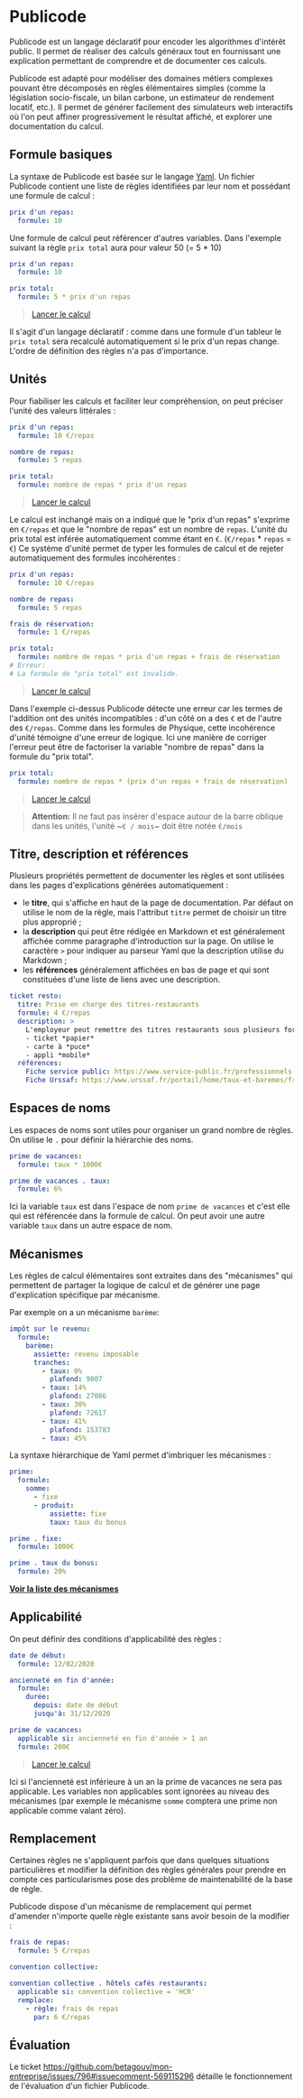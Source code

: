 # Publicode

Publicode est un langage déclaratif pour encoder les algorithmes d'intérêt
public. Il permet de réaliser des calculs généraux tout en fournissant une
explication permettant de comprendre et de documenter ces calculs.

Publicode est adapté pour modéliser des domaines métiers complexes pouvant être
décomposés en règles élémentaires simples (comme la législation socio-fiscale,
un bilan carbone, un estimateur de rendement locatif, etc.). Il permet de
générer facilement des simulateurs web interactifs où l'on peut affiner
progressivement le résultat affiché, et explorer une documentation du calcul.

## Formule basiques

La syntaxe de Publicode est basée sur le langage
[Yaml](https://en.wikipedia.org/wiki/YAML). Un fichier Publicode contient une
liste de règles identifiées par leur nom et possédant une formule de calcul :

```yaml
prix d'un repas:
  formule: 10
```

Une formule de calcul peut référencer d'autres variables. Dans l'exemple suivant
la règle `prix total` aura pour valeur 50 (= 5 \* 10)

```yaml
prix d'un repas:
  formule: 10

prix total:
  formule: 5 * prix d'un repas
```

> [Lancer le calcul](https://publi.codes/studio?code=prix%20d'un%20repas%3A%0A%20%20formule%3A%2010%0A%0Aprix%20total%3A%0A%20%20formule%3A%205%20*%20prix%20d'un%20repas)

Il s'agit d'un langage déclaratif : comme dans une formule d'un tableur le `prix total` sera recalculé automatiquement si le prix d'un repas change. L'ordre de
définition des règles n'a pas d'importance.

## Unités

Pour fiabiliser les calculs et faciliter leur compréhension, on peut préciser
l'unité des valeurs littérales :

```yaml
prix d'un repas:
  formule: 10 €/repas

nombre de repas:
  formule: 5 repas

prix total:
  formule: nombre de repas * prix d'un repas
```

> [Lancer le calcul](https://publi.codes/studio?code=prix%20d'un%20repas%3A%0A%20%20formule%3A%2010%20%E2%82%AC%2Frepas%0A%0Anombre%20de%20repas%3A%0A%20%20formule%3A%205%20repas%0A%0Aprix%20total%3A%0A%20%20formule%3A%20nombre%20de%20repas%20*%20prix%20d'un%20repas)

Le calcul est inchangé mais on a indiqué que le "prix d'un repas" s'exprime en
`€/repas` et que le "nombre de repas" est un nombre de `repas`. L'unité du prix
total est inférée automatiquement comme étant en `€`. (`€/repas` \* `repas` =
`€`) Ce système d'unité permet de typer les formules de calcul et de rejeter
automatiquement des formules incohérentes :

```yaml
prix d'un repas:
  formule: 10 €/repas

nombre de repas:
  formule: 5 repas

frais de réservation:
  formule: 1 €/repas

prix total:
  formule: nombre de repas * prix d'un repas + frais de réservation
# Erreur:
# La formule de "prix total" est invalide.
```

> [Lancer le calcul](https://publi.codes/studio?code=prix%20d'un%20repas%3A%0A%20%20formule%3A%2010%20%E2%82%AC%2Frepas%0A%0Anombre%20de%20repas%3A%0A%20%20formule%3A%205%20repas%0A%0Afrais%20de%20r%C3%A9servation%3A%0A%20%20formule%3A%201%20%E2%82%AC%2Frepas%0A%0Aprix%20total%3A%0A%20%20formule%3A%20nombre%20de%20repas%20*%20prix%20d'un%20repas%20%2B%20frais%20de%20r%C3%A9servation)

Dans l'exemple ci-dessus Publicode détecte une erreur car les termes de
l'addition ont des unités incompatibles : d'un côté on a des `€` et de l'autre
des `€/repas`. Comme dans les formules de Physique, cette incohérence d'unité
témoigne d'une erreur de logique. Ici une manière de corriger l'erreur peut être
de factoriser la variable "nombre de repas" dans la formule du "prix total".

```yaml
prix total:
  formule: nombre de repas * (prix d'un repas + frais de réservation)
```

> [Lancer le calcul](<https://publi.codes/studio?code=prix%20d'un%20repas%3A%0A%20%20formule%3A%2010%20%E2%82%AC%2Frepas%0A%0Anombre%20de%20repas%3A%0A%20%20formule%3A%205%20repas%0A%0Afrais%20de%20r%C3%A9servation%3A%0A%20%20formule%3A%201%20%E2%82%AC%2Frepas%0A%0Aprix%20total%3A%0A%20%20formule%3A%20nombre%20de%20repas%20*%20(prix%20d'un%20repas%20%2B%20frais%20de%20r%C3%A9servation)>)

> **Attention:** Il ne faut pas insérer d'espace autour de la barre oblique dans
> les unités, l'unité ~`€ / mois`~ doit être notée `€/mois`

## Titre, description et références

Plusieurs propriétés permettent de documenter les règles et sont utilisées dans
les pages d'explications générées automatiquement :

- le **titre**, qui s'affiche en haut de la page de documentation. Par défaut on
  utilise le nom de la règle, mais l'attribut `titre` permet de choisir un titre
  plus approprié ;
- la **description** qui peut être rédigée en Markdown et est généralement
  affichée comme paragraphe d'introduction sur la page. On utilise le caractère `>`
  pour indiquer au parseur Yaml que la description utilise du Markdown ;
- les **références** généralement affichées en bas de page et qui sont
  constituées d'une liste de liens avec une description.

```yaml
ticket resto:
  titre: Prise en charge des titres-restaurants
  formule: 4 €/repas
  description: >
    L'employeur peut remettre des titres restaurants sous plusieurs formats:
    - ticket *papier*
    - carte à *puce*
    - appli *mobile*
  références:
    Fiche service public: https://www.service-public.fr/professionnels-entreprises/vosdroits/F21059
    Fiche Urssaf: https://www.urssaf.fr/portail/home/taux-et-baremes/frais-professionnels/les-titres-restaurant.html
```

## Espaces de noms

Les espaces de noms sont utiles pour organiser un grand nombre de règles. On
utilise le `.` pour définir la hiérarchie des noms.

```yaml
prime de vacances:
  formule: taux * 1000€

prime de vacances . taux:
  formule: 6%
```

Ici la variable `taux` est dans l'espace de nom `prime de vacances` et c'est
elle qui est référencée dans la formule de calcul. On peut avoir une autre
variable `taux` dans un autre espace de nom.

## Mécanismes

Les règles de calcul élémentaires sont extraites dans des "mécanismes" qui
permettent de partager la logique de calcul et de générer une page d'explication
spécifique par mécanisme.

Par exemple on a un mécanisme `barème`:

```yaml
impôt sur le revenu:
  formule:
    barème:
      assiette: revenu imposable
      tranches:
        - taux: 0%
          plafond: 9807
        - taux: 14%
          plafond: 27086
        - taux: 30%
          plafond: 72617
        - taux: 41%
          plafond: 153783
        - taux: 45%
```

La syntaxe hiérarchique de Yaml permet d'imbriquer les mécanismes :

```yaml
prime:
  formule:
    somme:
      - fixe
      - produit:
          assiette: fixe
          taux: taux du bonus

prime . fixe:
  formule: 1000€

prime . taux du bonus:
  formule: 20%
```

**[Voir la liste des mécanismes](https://github.com/betagouv/mon-entreprise/blob/master/publicode/mecanism.md)**

## Applicabilité

On peut définir des conditions d'applicabilité des règles :

```yaml
date de début:
  formule: 12/02/2020

ancienneté en fin d'année:
  formule:
    durée:
      depuis: date de début
      jusqu'à: 31/12/2020

prime de vacances:
  applicable si: ancienneté en fin d'année > 1 an
  formule: 200€
```

> [Lancer le calcul](https://publi.codes/studio?code=date%20de%20d%C3%A9but%3A%20%0A%20%20formule%3A%2012%2F02%2F2020%0A%20%20%0Aanciennet%C3%A9%20en%20fin%20d'ann%C3%A9e%3A%0A%20%20formule%3A%20%0A%20%20%20%20dur%C3%A9e%3A%0A%20%20%20%20%20%20%20depuis%3A%20date%20de%20d%C3%A9but%0A%20%20%20%20%20%20%20jusqu'%C3%A0%3A%2031%2F12%2F2020%0A%0Aprime%20de%20vacances%3A%0A%20%20applicable%20si%3A%20anciennet%C3%A9%20en%20fin%20d'ann%C3%A9e%20%3E%201%20an%0A%20%20formule%3A%20200%E2%82%AC)

Ici si l'ancienneté est inférieure à un an la prime de vacances ne sera pas
applicable. Les variables non applicables sont ignorées au niveau des mécanismes
(par exemple le mécanisme `somme` comptera une prime non applicable comme valant
zéro).

## Remplacement

Certaines règles ne s'appliquent parfois que dans quelques situations
particulières et modifier la définition des règles générales pour prendre en
compte ces particularismes pose des problème de maintenabilité de la base de
règle.

Publicode dispose d'un mécanisme de remplacement qui permet d'amender n'importe
quelle règle existante sans avoir besoin de la modifier :

```yaml
frais de repas:
  formule: 5 €/repas

convention collective:

convention collective . hôtels cafés restaurants:
  applicable si: convention collective = 'HCR'
  remplace:
    - règle: frais de repas
      par: 6 €/repas
```

## Évaluation

Le ticket
https://github.com/betagouv/mon-entreprise/issues/796#issuecomment-569115296
détaille le fonctionnement de l'évaluation d'un fichier Publicode.
